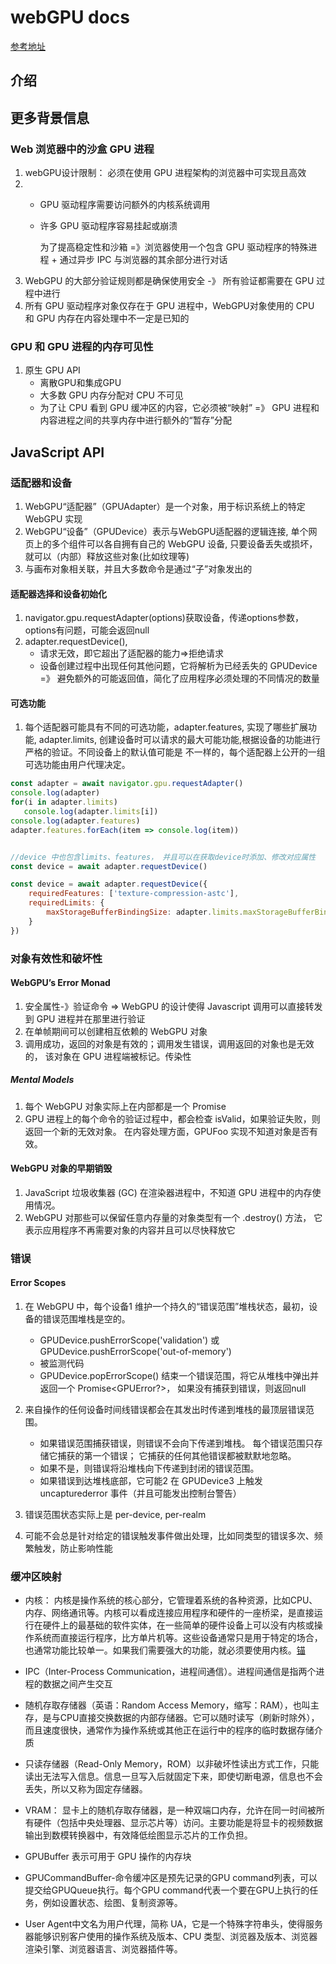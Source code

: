 # webGPU docs

[参考地址](https://www.orillusion.com/zh/explainer.html)

## 介绍

### 

## 更多背景信息

### Web 浏览器中的沙盒 GPU 进程

1. webGPU设计限制： 必须在使用 GPU 进程架构的浏览器中可实现且高效
2. 
   - GPU 驱动程序需要访问额外的内核系统调用
   - 许多 GPU 驱动程序容易挂起或崩溃

     为了提高稳定性和沙箱 =》浏览器使用一个包含 GPU 驱动程序的特殊进程 + 通过异步 IPC 与浏览器的其余部分进行对话
3. WebGPU 的大部分验证规则都是确保使用安全 -》 所有验证都需要在 GPU 过程中进行
4. 所有 GPU 驱动程序对象仅存在于 GPU 进程中，WebGPU对象使用的 CPU 和 GPU 内存在内容处理中不一定是已知的


### GPU 和 GPU 进程的内存可见性

1. 原生 GPU API
   - 离散GPU和集成GPU
   - 大多数 GPU 内存分配对 CPU 不可见
   - 为了让 CPU 看到 GPU 缓冲区的内容，它必须被“映射” =》 GPU 进程和内容进程之间的共享内存中进行额外的“暂存”分配

## JavaScript API


### 适配器和设备

1. WebGPU“适配器”（GPUAdapter）是一个对象，用于标识系统上的特定 WebGPU 实现
2. WebGPU“设备”（GPUDevice）表示与WebGPU适配器的逻辑连接, 单个网页上的多个组件可以各自拥有自己的 WebGPU 设备, 只要设备丢失或损坏，就可以（内部）释放这些对象(比如纹理等)
3. 与画布对象相关联，并且大多数命令是通过“子”对象发出的

#### 适配器选择和设备初始化

1. navigator.gpu.requestAdapter(options)获取设备，传递options参数，options有问题，可能会返回null
2. adapter.requestDevice(), 
   - 请求无效，即它超出了适配器的能力=>拒绝请求
   - 设备创建过程中出现任何其他问题，它将解析为已经丢失的 GPUDevice
=》 避免额外的可能返回值，简化了应用程序必须处理的不同情况的数量

####  可选功能

1. 每个适配器可能具有不同的可选功能，adapter.features, 实现了哪些扩展功能, adapter.limits, 创建设备时可以请求的最大可能功能,根据设备的功能进行严格的验证。不同设备上的默认值可能是 不一样的，每个适配器上公开的一组可选功能由用户代理决定。

```js
const adapter = await navigator.gpu.requestAdapter()
console.log(adapter)
for(i in adapter.limits)
   console.log(adapter.limits[i])
console.log(adapter.features)
adapter.features.forEach(item => console.log(item))


//device 中也包含limits、features， 并且可以在获取device时添加、修改对应属性
const device = await adapter.requestDevice()

const device = await adapter.requestDevice({
    requiredFeatures: ['texture-compression-astc'],
    requiredLimits: {
        maxStorageBufferBindingSize: adapter.limits.maxStorageBufferBindingSize
    }
})
```

### 对象有效性和破坏性

#### WebGPU’s Error Monad

1. 安全属性-》验证命令 => WebGPU 的设计使得 Javascript 调用可以直接转发到 GPU 进程并在那里进行验证
2. 在单帧期间可以创建相互依赖的 WebGPU 对象
3. 调用成功，返回的对象是有效的；调用发生错误，调用返回的对象也是无效的， 该对象在 GPU 进程端被标记。传染性

##### Mental Models

1. 每个 WebGPU 对象实际上在内部都是一个 Promise
2. GPU 进程上的每个命令的验证过程中，都会检查 isValid，如果验证失败，则返回一个新的无效对象。 在内容处理方面，GPUFoo 实现不知道对象是否有效。

#### WebGPU 对象的早期销毁

1. JavaScript 垃圾收集器 (GC) 在渲染器进程中，不知道 GPU 进程中的内存使用情况。
2. WebGPU 对那些可以保留任意内存量的对象类型有一个 .destroy() 方法， 它表示应用程序不再需要对象的内容并且可以尽快释放它

### 错误

#### Error Scopes

1. 在 WebGPU 中，每个设备1 维护一个持久的“错误范围”堆栈状态，最初，设备的错误范围堆栈是空的。

   - GPUDevice.pushErrorScope('validation') 或 GPUDevice.pushErrorScope('out-of-memory')
   - 被监测代码
   - GPUDevice.popErrorScope() 结束一个错误范围，将它从堆栈中弹出并返回一个 Promise<GPUError?>， 如果没有捕获到错误，则返回null

2. 来自操作的任何设备时间线错误都会在其发出时传递到堆栈的最顶层错误范围。

   - 如果错误范围捕获错误，则错误不会向下传递到堆栈。 每个错误范围只存储它捕获的第一个错误； 它捕获的任何其他错误都被默默地忽略。
   - 如果不是，则错误将沿堆栈向下传递到封闭的错误范围。
   - 如果错误到达堆栈底部，它可能2 在 GPUDevice3 上触发 uncapturederror 事件（并且可能发出控制台警告）

3. 错误范围状态实际上是 per-device, per-realm

4. 可能不会总是针对给定的错误触发事件做出处理，比如同类型的错误多次、频繁触发，防止影响性能


### 缓冲区映射





- 内核： 内核是操作系统的核心部分，它管理着系统的各种资源，比如CPU、内存、网络通讯等。内核可以看成连接应用程序和硬件的一座桥梁，是直接运行在硬件上的最基础的软件实体，在一些简单的硬件设备上可以没有内核或操作系统而直接运行程序，比方单片机等。这些设备通常只是用于特定的场合，也通常功能比较单一。如果我们需要强大的功能，就必须要使用内核。[锚](https://zhuanlan.zhihu.com/p/412986619)

- IPC（Inter-Process Communication，进程间通信）。进程间通信是指两个进程的数据之间产生交互

- 随机存取存储器（英语：Random Access Memory，缩写：RAM），也叫主存，是与CPU直接交换数据的内部存储器。它可以随时读写（刷新时除外），而且速度很快，通常作为操作系统或其他正在运行中的程序的临时数据存储介质

- 只读存储器（Read-Only Memory，ROM）以非破坏性读出方式工作，只能读出无法写入信息。信息一旦写入后就固定下来，即使切断电源，信息也不会丢失，所以又称为固定存储器。

- VRAM： 显卡上的随机存取存储器，是一种双端口内存，允许在同一时间被所有硬件（包括中央处理器、显示芯片等）访问。主要功能是将显卡的视频数据输出到数模转换器中，有效降低绘图显示芯片的工作负担。

- GPUBuffer 表示可用于 GPU 操作的内存块

- GPUCommandBuffer-命令缓冲区是预先记录的GPU command列表，可以提交给GPUQueue执行。每个GPU command代表一个要在GPU上执行的任务，例如设置状态、绘图、复制资源等。

- User Agent中文名为用户代理，简称 UA，它是一个特殊字符串头，使得服务器能够识别客户使用的操作系统及版本、CPU 类型、浏览器及版本、浏览器渲染引擎、浏览器语言、浏览器插件等。